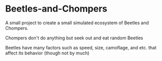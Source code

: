 # Beetles-and-Chompers
A small project to create a small simulated ecosystem of Beetles and Chompers.

Chompers don't do anything but seek out and eat random Beetles

Beetles have many factors such as speed, size, camoflage, and etc. that affect its behavior (though not by much)
